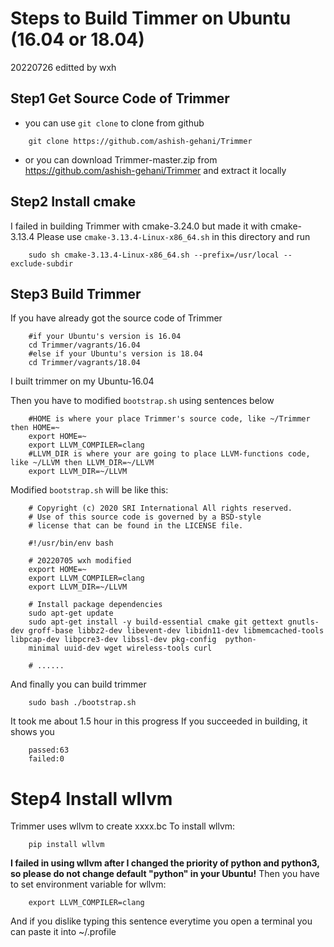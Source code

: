 # Steps to Build Timmer on Ubuntu (16.04 or 18.04)
20220726 editted by wxh

## Step1 Get Source Code of Trimmer
* you can use `git clone` to clone from github
```
	git clone https://github.com/ashish-gehani/Trimmer
```
* or you can download Trimmer-master.zip from https://github.com/ashish-gehani/Trimmer and extract it locally

## Step2 Install cmake
I failed in building Trimmer with cmake-3.24.0 but made it with cmake-3.13.4
Please use `cmake-3.13.4-Linux-x86_64.sh` in this directory and run
```
	sudo sh cmake-3.13.4-Linux-x86_64.sh --prefix=/usr/local --exclude-subdir
```

## Step3 Build Trimmer
If you have already got the source code of Trimmer
```
	#if your Ubuntu's version is 16.04
	cd Trimmer/vagrants/16.04
	#else if your Ubuntu's version is 18.04
	cd Trimmer/vagrants/18.04
```
I built trimmer on my Ubuntu-16.04

Then you have to modified `bootstrap.sh` using sentences below
```
	#HOME is where your place Trimmer's source code, like ~/Trimmer then HOME=~
	export HOME=~
	export LLVM_COMPILER=clang
	#LLVM_DIR is where your are going to place LLVM-functions code, like ~/LLVM then LLVM_DIR=~/LLVM
	export LLVM_DIR=~/LLVM
```

Modified `bootstrap.sh` will be like this:
```
	# Copyright (c) 2020 SRI International All rights reserved.
	# Use of this source code is governed by a BSD-style
	# license that can be found in the LICENSE file.

	#!/usr/bin/env bash

	# 20220705 wxh modified
	export HOME=~
	export LLVM_COMPILER=clang
	export LLVM_DIR=~/LLVM

	# Install package dependencies
	sudo apt-get update
	sudo apt-get install -y build-essential cmake git gettext gnutls-dev groff-base libbz2-dev libevent-dev libidn11-dev libmemcached-tools libpcap-dev libpcre3-dev libssl-dev pkg-config 	python-
	minimal uuid-dev wget wireless-tools curl
	
	# ......
```

And finally you can build trimmer
```
	sudo bash ./bootstrap.sh
```

It took me about 1.5 hour in this progress
If you succeeded in building, it shows you
```
	passed:63
	failed:0
```

# Step4 Install wllvm
Trimmer uses wllvm to create xxxx.bc
To install wllvm:
```
	pip install wllvm
```
**I failed in using wllvm after I changed the priority of python and python3, so please do not change default "python" in your Ubuntu!**
Then you have to set environment variable for wllvm:
```
	export LLVM_COMPILER=clang
```
And if you dislike typing this sentence everytime you open a terminal you can paste it into ~/.profile






